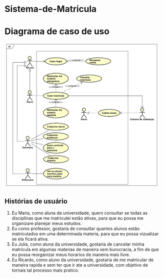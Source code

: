 # Sistema-de-Matricula

<h1>Diagrama de caso de uso</h1>
<img src=Projetos/caso%20de%20uso%202.0.jpg? alt="caso de uso.jpg">

<h2> Histórias de usuário </h2>

<ol>
    <li>Eu Maria, como aluna da universidade, quero consultar se todas as disciplinas que me matriculei estão ativas, para que eu possa me organizare planejar meus estudos.
</li>
    <li>Eu como professor, gostaria de consultar quantos alunos estão matriculados em uma determinada materia, para que eu possa vizualizar se ela ficará ativa.
</li>
    <li>Eu Julia, como aluna da universidade, gostaria de cancelar minha matricula em algumas materias de maneira sem burocracia, a fim de que eu possa reorganizar meus horarios de maneira mais livre.
</li>

  <li>Eu Ricardo, como aluno da universidade, gostaria de me matricular de maneira rapida e sem ter que ir ate a universidade, com objetivo de tornais tal processo mais pratico.</li>
</ol>

